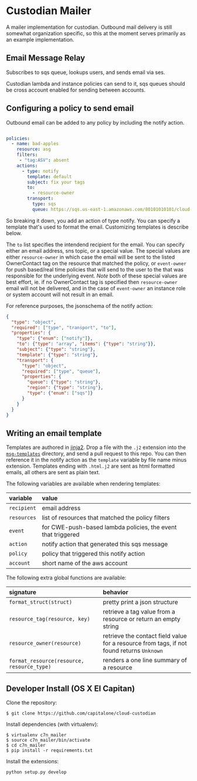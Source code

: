 # Custodian Mailer

A mailer implementation for custodian. Outbound mail delivery
is still somewhat organization specific, so this at the moment
serves primarily as an example implementation.

## Email Message Relay

Subscribes to sqs queue, lookups users, and sends email via ses.

Custodian lambda and instance policies can send to it, sqs queues
should be cross account enabled for sending between accounts.


## Configuring a policy to send email

Outbound email can be added to any policy by including the notify
action.

```yaml

policies:
  - name: bad-apples
    resource: asg
    filters:
     - "tag:ASV": absent
    actions:
      - type: notify
        template: default
        subject: fix your tags
        to:
          - resource-owner
        transport:
          type: sqs
          queue: https://sqs.us-east-1.amazonaws.com/80101010101/cloud-custodian-message-relay
```

So breaking it down, you add an action of type notify. You can specify a template that's
used to format the email. Customizing templates is describe below.

The `to` list specifies the intendend recipient for the email. You can specify either
an email address, sns topic, or a special value. The special values are either
`resource-owner` in which case the email will be sent to the listed OwnerContact tag
on the resource that matched the policy, or `event-owner` for push based/real time policies
that will send to the user to the that was responsible for the underlying event. *Note*
both of these special values are best effort, ie. if no OwnerContact tag is specified
then `resource-owner` email will not be delivered, and in the case of `event-owner` an
instance role or system account will not result in an email.

For reference purposes, the jsonschema of the notify action:

```json
{
  "type": "object",
  "required": ["type", "transport", "to"],
  "properties": {
    "type": {"enum": ["notify"]},
    "to": {"type": "array", "items": {"type": "string"}},
    "subject": {"type": "string"},
    "template": {"type": "string"},
    "transport": {
      "type": "object",
      "required": ["type", "queue"],
      "properties": {
        "queue": {"type": "string"},
        "region": {"type": "string"},
        "type": {"enum": ["sqs"]}
      }
    }
  }
}
```


## Writing an email template

Templates are authored in [jinja2](http://jinja.pocoo.org/docs/dev/templates/).
Drop a file with the `.j2` extension into the
[`msg-templates`](./msg-templates) directory, and send a pull request to this
repo. You can then reference it in the notify action as the `template` variable
by file name minus extension. Templates ending with `.html.j2` are sent as html
formatted emails, all others are sent as plain text.

The following variables are available when rendering templates:

| variable | value |
|:----------|:-----------|
| `recipient` | email address |
| `resources` | list of resources that matched the policy filters |
| `event` | for CWE-push-based lambda policies, the event that triggered |
| `action` | notify action that generated this sqs message |
| `policy` | policy that triggered this notify action |
| `account` | short name of the aws account |

The following extra global functions are available:

| signature | behavior |
|:----------|:-----------|
| `format_struct(struct)` | pretty print a json structure |
| `resource_tag(resource, key)` | retrieve a tag value from a resource or return an empty string |
| `resource_owner(resource)` | retrieve the contact field value for a resource from tags, if not found returns `Unknown` |
| `format_resource(resource, resource_type)` | renders a one line summary of a resource |


## Developer Install (OS X El Capitan)

Clone the repository:
```
$ git clone https://github.com/capitalone/cloud-custodian
```
Install dependencies (with virtualenv):
```
$ virtualenv c7n_mailer
$ source c7n_mailer/bin/activate
$ cd c7n_mailer
$ pip install -r requirements.txt
```
Install the extensions:
```
python setup.py develop
```
